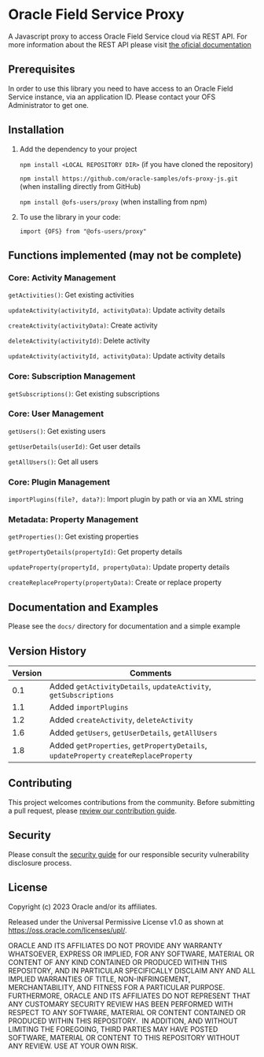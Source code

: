 # Oracle Field Service Proxy

A Javascript proxy to access Oracle Field Service cloud via REST API. For more information about the REST API please visit [the oficial documentation](https://www.oracle.com/pls/topic/lookup?ctx=en/cloud/saas/field-service&ID=field-service)

## Prerequisites

In order to use this library you need to have access to an Oracle Field Service instance, via an application ID. Please contact your OFS Administrator to get one.

## Installation


1. Add the dependency to your project
   
   `npm install <LOCAL REPOSITORY DIR>`         (if you have cloned the repository)

   `npm install https://github.com/oracle-samples/ofs-proxy-js.git`    (when installing directly from GitHub)

   `npm install @ofs-users/proxy`    (when installing from npm)

2. To use the library in your code:

   `import {OFS} from "@ofs-users/proxy"`

## Functions implemented (may not be complete)

### Core: Activity Management

`getActivities()`: Get existing activities

`updateActivity(activityId, activityData)`: Update activity details

`createActivity(activityData)`: Create activity

`deleteActivity(activityId)`: Delete activity

`updateActivity(activityId, activityData)`: Update activity details

### Core: Subscription Management

`getSubscriptions()`: Get existing subscriptions

### Core: User Management

`getUsers()`: Get existing users

`getUserDetails(userId)`: Get user details

`getAllUsers()`: Get all users

### Core: Plugin Management

`importPlugins(file?, data?)`: Import plugin by path or via an XML string

### Metadata: Property Management

`getProperties()`: Get existing properties

`getPropertyDetails(propertyId)`: Get property details

`updateProperty(propertyId, propertyData)`: Update property details

`createReplaceProperty(propertyData)`: Create or replace property

## Documentation and Examples

Please see the `docs/` directory for documentation and a simple example

## Version History

| Version | Comments |
| ---------| ----------- |
| 0.1| Added `getActivityDetails`, `updateActivity`, `getSubscriptions` |
| 1.1| Added `importPlugins` |
| 1.2| Added `createActivity`, `deleteActivity` |
| 1.6| Added `getUsers`, `getUserDetails`, `getAllUsers` |
| 1.8| Added `getProperties`, `getPropertyDetails`, `updateProperty` `createReplaceProperty` |

## Contributing

This project welcomes contributions from the community. Before submitting a pull
request, please [review our contribution guide](./CONTRIBUTING.md).

## Security

Please consult the [security guide](./SECURITY.md) for our responsible security
vulnerability disclosure process.

## License

Copyright (c) 2023 Oracle and/or its affiliates.

Released under the Universal Permissive License v1.0 as shown at
<https://oss.oracle.com/licenses/upl/>.

ORACLE AND ITS AFFILIATES DO NOT PROVIDE ANY WARRANTY WHATSOEVER, EXPRESS OR IMPLIED, FOR ANY SOFTWARE, MATERIAL OR CONTENT OF ANY KIND CONTAINED OR PRODUCED WITHIN THIS REPOSITORY, AND IN PARTICULAR SPECIFICALLY DISCLAIM ANY AND ALL IMPLIED WARRANTIES OF TITLE, NON-INFRINGEMENT, MERCHANTABILITY, AND FITNESS FOR A PARTICULAR PURPOSE.  FURTHERMORE, ORACLE AND ITS AFFILIATES DO NOT REPRESENT THAT ANY CUSTOMARY SECURITY REVIEW HAS BEEN PERFORMED WITH RESPECT TO ANY SOFTWARE, MATERIAL OR CONTENT CONTAINED OR PRODUCED WITHIN THIS REPOSITORY.  IN ADDITION, AND WITHOUT LIMITING THE FOREGOING, THIRD PARTIES MAY HAVE POSTED SOFTWARE, MATERIAL OR CONTENT TO THIS REPOSITORY WITHOUT ANY REVIEW. USE AT YOUR OWN RISK.
